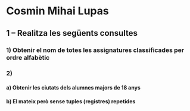 # Cosmin Mihai Lupas

## 1 – Realitza les següents consultes
### 1) Obtenir el nom de totes les assignatures classificades per ordre alfabètic
### 2) 
#### a) Obtenir les ciutats dels alumnes majors de 18 anys
#### b) El mateix però sense tuples (registres) repetides
